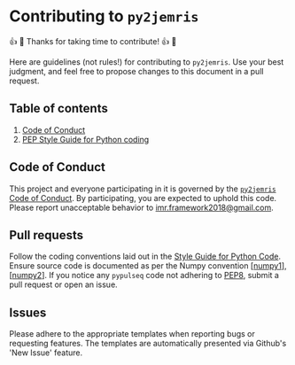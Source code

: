 # Contributing to `py2jemris`
:thumbsup: :tada: Thanks for taking time to contribute! :thumbsup: :tada:

Here are guidelines (not rules!) for contributing to `py2jemris`. Use your best judgment, and feel free to propose changes to this document in a pull request.

## Table of contents
1. [Code of Conduct](#code-of-conduct)
2. [PEP Style Guide for Python coding](#style-guide-for-python-code)

## Code of Conduct
This project and everyone participating in it is governed by the 
[`py2jemris` Code of Conduct][code_of_conduct]. 
By participating, you are expected to uphold this code. Please report unacceptable behavior to 
[imr.framework2018@gmail.com](email).

## Pull requests
Follow the coding conventions laid out in the [Style Guide for Python Code](style_guide). Ensure source code is 
documented as per the Numpy convention [[numpy1]], [[numpy2]]. If you notice any `pypulseq` code not adhering to [PEP8](style-guide), submit a pull request or open an issue.

## Issues
Please adhere to the appropriate templates when reporting bugs or requesting features. The templates are automatically presented via Github's 'New Issue' feature.

[email]: mailto:imr.framework2018@gmail.com
[code_of_conduct]: https://github.com/imr-framework/py2jemris/blob/master/CODE_OF_CONDUCT.md
[style_guide]: https://www.python.org/dev/peps/pep-0008/
[numpy1]: https://numpydoc.readthedocs.io/en/latest/format.html
[numpy2]: https://sphinxcontrib-napoleon.readthedocs.io/en/latest/example_numpy.html
